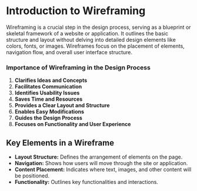 # Introduction to Wireframing

Wireframing is a crucial step in the design process, serving as a blueprint or skeletal framework of a website or application. It outlines the basic structure and layout without delving into detailed design elements like colors, fonts, or images. Wireframes focus on the placement of elements, navigation flow, and overall user interface structure.

### Importance of Wireframing in the Design Process
1.  **Clarifies Ideas and Concepts**
2.  **Facilitates Communication**
3.  **Identifies Usability Issues**
4.  **Saves Time and Resources**
5.  **Provides a Clear Layout and Structure**
6.  **Enables Easy Modifications**
7.  **Guides the Design Process**
8.  **Focuses on Functionality and User Experience**

## Key Elements in a Wireframe

-   **Layout Structure:** Defines the arrangement of elements on the page.
-   **Navigation:** Shows how users will move through the site or application.
-   **Content Placement:** Indicates where text, images, and other content will be positioned.
-   **Functionality:** Outlines key functionalities and interactions.
